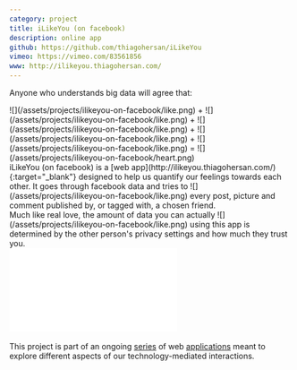 ```yaml
---
category: project
title: iLikeYou (on facebook)
description: online app
github: https://github.com/thiagohersan/iLikeYou
vimeo: https://vimeo.com/83561856
www: http://ilikeyou.thiagohersan.com/
---
```

Anyone who understands big data will agree that: 

<div class="inline-image-container" markdown="1">
  ![](/assets/projects/ilikeyou-on-facebook/like.png) + ![](/assets/projects/ilikeyou-on-facebook/like.png) + ![](/assets/projects/ilikeyou-on-facebook/like.png) + ![](/assets/projects/ilikeyou-on-facebook/like.png) + ![](/assets/projects/ilikeyou-on-facebook/like.png) = ![](/assets/projects/ilikeyou-on-facebook/heart.png)
</div>

<div class="inline-image-container" markdown="1">
  iLikeYou (on facebook) is a [web app](http://ilikeyou.thiagohersan.com/){:target="_blank"} designed to help us quantify our feelings towards each other. It  goes through facebook data and tries to ![](/assets/projects/ilikeyou-on-facebook/like.png) every post, picture and comment published by, or tagged with, a chosen friend.
</div>

<div class="inline-image-container" markdown="1">
  Much like real love, the amount of data you can actually ![](/assets/projects/ilikeyou-on-facebook/like.png) using this app is determined by the other person's privacy settings and how much they trust you.
</div>

<div class="video-wrapper video-wrapper-16x9">
  <iframe src="//player.vimeo.com/video/83561856?title=0&amp;byline=0&amp;portrait=0" frameborder="0" webkitallowfullscreen="" mozallowfullscreen="" allowfullscreen=""></iframe>
</div>

This project is part of an ongoing [series](/ilikeme-on-facebook/ ) of web [applications](/ulikeme-on-facebook/) meant to explore different aspects of our technology-mediated interactions.
